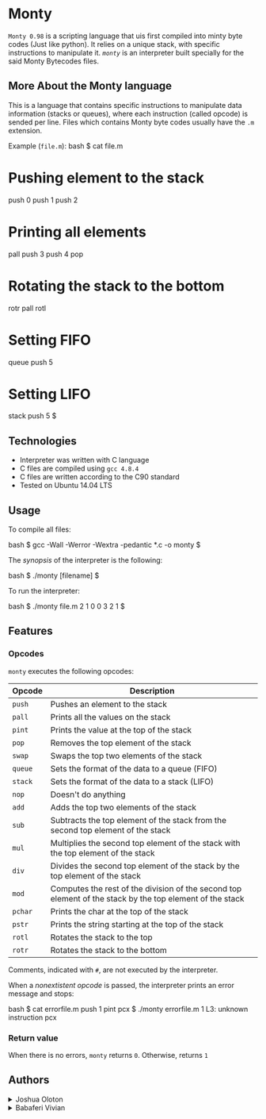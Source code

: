 # Monty

`Monty 0.98` is a scripting language that uis first compiled into minty byte codes (Just like python). It relies on a unique stack, with specific instructions to manipulate it. *`monty`* is an interpreter built specially for the said Monty Bytecodes files.

## More About the Monty language
This is a language that contains specific instructions to manipulate data information (stacks or queues), where each instruction (called opcode) is sended per line. Files which contains Monty byte codes usually have the `.m` extension.

Example (`file.m`):
bash
$ cat file.m
# Pushing element to the stack
push 0
push 1
push 2
# Printing all elements
pall
push 3
push 4
pop
# Rotating the stack to the bottom
rotr
pall
rotl
# Setting FIFO
queue
push 5
# Setting LIFO
stack
push 5
$
## Technologies
* Interpreter was written with C language
* C files are compiled using `gcc 4.8.4`
* C files are written according to the C90 standard
* Tested on Ubuntu 14.04 LTS

## Usage
To compile all files:

bash
$ gcc -Wall -Werror -Wextra -pedantic *.c -o monty
$


The *synopsis* of the interpreter is the following:

bash
$ ./monty [filename]
$


To run the interpreter:

bash
$ ./monty file.m
2
1
0
0
3
2
1
$


## Features
### Opcodes
`monty` executes the following opcodes:

| Opcode | Description |
| -------- | ----------- |
| `push` | Pushes an element to the stack |
| `pall` | Prints all the values on the stack |
| `pint` | Prints the value at the top of the stack |
| `pop` | Removes the top element of the stack |
| `swap` | Swaps the top two elements of the stack |
| `queue` | Sets the format of the data to a queue (FIFO) |
| `stack` | Sets the format of the data to a stack (LIFO) |
| `nop` | Doesn't do anything |
| `add` | Adds the top two elements of the stack |
| `sub` | Subtracts the top element of the stack from the second top element of the stack |
| `mul` | Multiplies the second top element of the stack with the top element of the stack |
| `div` | Divides the second top element of the stack by the top element of the stack |
| `mod` | Computes the rest of the division of the second top element of the stack by the top element of the stack |
| `pchar` | Prints the char at the top of the stack |
| `pstr` | Prints the string starting at the top of the stack |
| `rotl` | Rotates the stack to the top |
| `rotr` | Rotates the stack to the bottom |

Comments, indicated with `#`, are not executed by the interpreter.

When a *nonextistent opcode* is passed, the interpreter prints an error message and stops:

bash
$ cat errorfile.m
push 1
pint
pcx
$ ./monty errorfile.m
1
L3: unknown instruction pcx

### Return value
When there is no errors, `monty` returns `0`. Otherwise, returns `1`

## Authors
<details>
 <summary>Joshua Oloton</summary>
 <ul>
 <li><a href="https://www.github.com/JoshuaOloton">Github</a></li>
 </ul>
</details>
<details>
 <summary>Babaferi Vivian</summary>
 <ul>
 <li><a href="https://github.com/Evusviv">Github</a></li>
 </ul>
</details>
